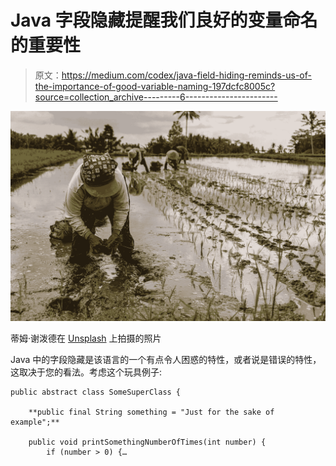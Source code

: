 # Java 字段隐藏提醒我们良好的变量命名的重要性

> 原文：<https://medium.com/codex/java-field-hiding-reminds-us-of-the-importance-of-good-variable-naming-197dcfc8005c?source=collection_archive---------6----------------------->

![](img/c46f539535c3abf4624a412bdd15d646.png)

蒂姆·谢泼德在 [Unsplash](https://unsplash.com?utm_source=medium&utm_medium=referral) 上拍摄的照片

Java 中的字段隐藏是该语言的一个有点令人困惑的特性，或者说是错误的特性，这取决于您的看法。考虑这个玩具例子:

```
public abstract class SomeSuperClass {

    **public final String something = "Just for the sake of example";**

    public void printSomethingNumberOfTimes(int number) {
        if (number > 0) {…
```